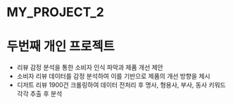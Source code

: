 # MY_PROJECT_2


# 두번째 개인 프로젝트
- 리뷰 감정 분석을 통한 소비자 인식 파악과 제품 개선 제안
- 소비자 리뷰 데이터를 감정 분석하여 이를 기반으로 제품의 개선 방향을 제시
- 디저트 리뷰 1900건 크롤링하여 데이터 전처리 후 명사, 형용사, 부사, 동사 키워드 각각 추출 후 분석 
